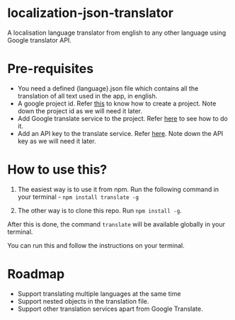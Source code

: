 # localization-json-translator

A localisation language translator from english to any other language using Google translator API.

# Pre-requisites

- You need a defined {language}.json file which contains all the translation of all text used in the app, in english.
- A google project id. Refer [this](https://cloud.google.com/resource-manager/docs/creating-managing-projects) to know how to create a project. Note down the project id as we will need it later.
- Add Google translate service to the project. Refer [here](https://cloud.google.com/translate/docs/quickstart) to see how to do it.
- Add an API key to the translate service. Refer [here](https://translatepress.com/docs/settings/generate-google-api-key/). Note down the API key as we will need it later.

# How to use this?

1. The easiest way is to use it from npm. Run the following command in your terminal -
   `npm install translate -g`

2. The other way is to clone this repo. Run `npm install -g`.

After this is done, the command `translate` will be available globally in your terminal.

You can run this and follow the instructions on your terminal.

# Roadmap

- Support translating multiple languages at the same time
- Support nested objects in the translation file.
- Support other translation services apart from Google Translate.
